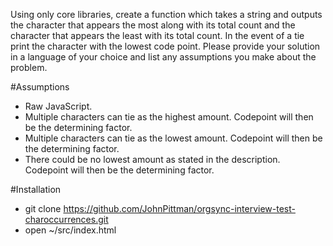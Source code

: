 Using only core libraries, create a function which takes a string and outputs the character
that appears the most along with its total count and the character that appears the least
with its total count. In the event of a tie print the character with the lowest code point.
Please provide your solution in a language of your choice and list any assumptions you
make about the problem.  
  
#Assumptions  

- Raw JavaScript.  
- Multiple characters can tie as the highest amount. Codepoint will then be the determining factor.  
- Multiple characters can tie as the lowest amount. Codepoint will then be the determining factor.  
- There could be no lowest amount as stated in the description. Codepoint will then be the determining factor.

#Installation

- git clone https://github.com/JohnPittman/orgsync-interview-test-charoccurrences.git
- open ~/src/index.html